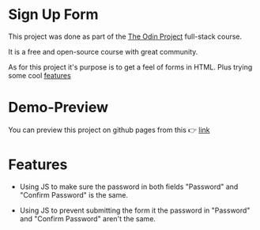 # Sign Up Form

This project was done as part of the [The Odin Project](https://www.theodinproject.com/) full-stack course.

It is a free and open-source course with great community.

As for this project it's purpose is to get a feel of forms in HTML. Plus trying some cool [features](#features)

# Demo-Preview

You can preview this project on github pages from this :point_right: [link](https://yousef8.github.io/Sign-Up-Form/)

# Features

* Using JS to make sure the password in both fields "Password" and "Confirm Password" is the same.

* Using JS to prevent submitting the form it the password in "Password" and "Confirm Password" aren't the same.